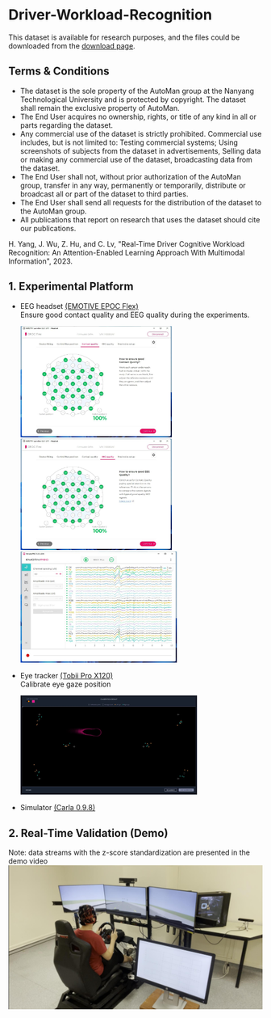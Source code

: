 # Driver-Workload-Recognition

This dataset is available for research purposes, and the files could be downloaded from the [download page](https://drive.google.com/file/d/1M2_Nf0A7ysnZ3c16f1pFDruTYVxGqZnc/view?usp=sharing).

## Terms & Conditions
- The dataset is the sole property of the AutoMan group at the Nanyang Technological University and is protected by copyright. The dataset shall remain the exclusive property of AutoMan.
- The End User acquires no ownership, rights, or title of any kind in all or parts regarding the dataset.
- Any commercial use of the dataset is strictly prohibited. Commercial use includes, but is not limited to: Testing commercial systems; Using screenshots of subjects from the dataset in advertisements, Selling data or making any commercial use of the dataset, broadcasting data from the dataset.
- The End User shall not, without prior authorization of the AutoMan group, transfer in any way, permanently or temporarily, distribute or broadcast all or part of the dataset to third parties.
- The End User shall send all requests for the distribution of the dataset to the AutoMan group.
- All publications that report on research that uses the dataset should cite our publications.

H. Yang, J. Wu, Z. Hu, and C. Lv, "Real-Time Driver Cognitive Workload Recognition: An Attention-Enabled Learning Approach With Multimodal Information", 2023.

## 1. Experimental Platform
  * EEG headset [(EMOTIVE EPOC Flex)](https://www.emotiv.com/)   
    Ensure good contact quality and EEG quality during the experiments.
    
    <img src="https://github.com/yhh-IV/Driver-Workload-Recognition/blob/main/images/contact%20quality.jpg" width="300" alt="">
    <img src="https://github.com/yhh-IV/Driver-Workload-Recognition/blob/main/images/EEG%20quality.jpg" width="300" alt="">
    <img src="https://github.com/yhh-IV/Driver-Workload-Recognition/blob/main/images/EEG%20signals.jpg" width="310" alt="">
    
  * Eye tracker [(Tobii Pro X120)](https://www.tobiipro.com/)  
    Calibrate eye gaze position  
    
    <img src="https://github.com/yhh-IV/Driver-Workload-Recognition/blob/main/images/calibration.jpg" width="350" alt="">
        
  * Simulator [(Carla 0.9.8)](http://carla.org/)    
  
      
## 2. Real-Time Validation (Demo)
Note: data streams with the z-score standardization are presented in the demo video
[![Watch the video](https://github.com/yhh-IV/Driver-Workload-Recognition/blob/main/images/demo.jpg)](https://youtu.be/E0blk93KIK4)
    
   
 
   

